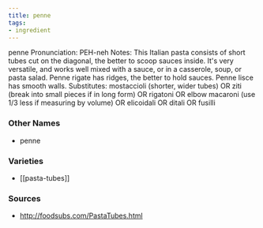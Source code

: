 ```yaml
---
title: penne
tags:
- ingredient
---
```

penne Pronunciation: PEH-neh Notes: This Italian pasta consists of short tubes cut on the diagonal, the better to scoop sauces inside. It's very versatile, and works well mixed with a sauce, or in a casserole, soup, or pasta salad. Penne rigate has ridges, the better to hold sauces. Penne lisce has smooth walls. Substitutes: mostaccioli (shorter, wider tubes) OR ziti (break into small pieces if in long form) OR rigatoni OR elbow macaroni (use 1/3 less if measuring by volume) OR elicoidali OR ditali OR fusilli

### Other Names

* penne

### Varieties

* [[pasta-tubes]]

### Sources
* http://foodsubs.com/PastaTubes.html

